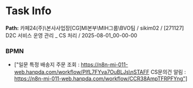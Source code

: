 # Task Info

**Path:** 카페24(주)\본사사업장\[CG]MI본부\MIH그룹\BVO팀 / sikim02 / [271127] D2C 서비스 운영 관리 _ CS 처리 / 2025-08-01_00-00-00

### BPMN
- ["일문 특정 배송지 주문 조회 : https://n8n-mi-011-web.hanpda.com/workflow/PlfL7FYva7OuBLJs\nSTAFF CS문의건 알림 : https://n8n-mi-011-web.hanpda.com/workflow/CCR38AmpTFRPFYng"]


